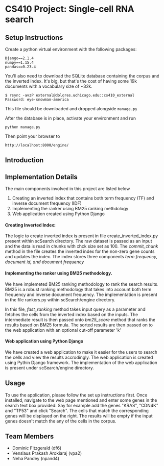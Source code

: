 # CS410 Project: Single-cell RNA search

## Setup Instructions

Create a python virtual environment with the following
packages:

```text
Django==2.1.4
numpy==1.15.4
pandas==0.23.4
```

You'll also need to download the SQLite database containing the corpus 
and the inverted index. It's big, but that's the cost of having some 
19k documents with a vocabulary size of ~32k.

```text
$ rsync -avzP external@dolores.uchicago.edu::cs410_external
Password: eye-snowman-america
```

This file should be downloaded and dropped alongside ``manage.py``

After the database is in place, activate your environment and run

```text
python manage.py
```
Then point your browser to 

```text
http://localhost:8000/engine/
```

## Introduction

## Implementation Details

The main components involved in this project are listed below
 
1. Creating an inverted index that contains both term frequency (TF) and inverse document frequency (IDF)
2. Implementing the ranker using BM25 ranking methdology
3. Web application created using Python Django

#### Creating Inverted Index: 
The logic to create inverted index is present in file create_inverted_index.py present within scSearch directory. The raw dataset is passed as an input and the data is read in chunks with chck size set as 100.  The *commit_chunk* method in the file creates the inverted index for the non-zero gene counts and updates the index. The index stores three components *term frequency, document id, and document frequency*

#### Implementing the ranker using BM25 methodology.
We have implemeted BM25 ranking methodology to rank the search results. BM25 is a robust ranking methodology that takes into account both term frequency and inverse document frequency. The implementation is present in the file rankers.py within scSearch/engine directory. 

In this file, *fast_ranking* method takes input query as a parameter and fetches the cells from the inverted index based on the inputs. The intermediate result is then passed onto *bm25_score* method that ranks the results based on BM25 formula. The sorted results are then passed on to the web application with an optional cut-off parameter 'k'

#### Web application using Python Django
We have created a web application to make it easier for the users to search the cells and view the results accrodingly. The web application is created using Pythin Django framework. The implementation of the web application is present under scSearch/engine directory.

## Usage
To use the application, please follow the set up instructions first. Once installed, navigate to the web page mentioned and enter some genes in the search text box provided. Say for example add the genes "KRAS", "CDN4K" and "TP53" and click "Search". The cells that match  the corresponding genes will be displayed on the right. The results will be empty if the input genes doesn't match the any of the cells in the corpus.

## Team Members
* Dominic Fitzgerald (df6)
* Venslaus Prakash Arokiaraj (vpa2)
* Neha Pandey (npand4)
